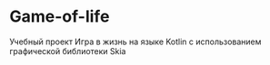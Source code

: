 # Game-of-life
Учебный проект Игра в жизнь на языке Kotlin с использованием графической библиотеки Skia
